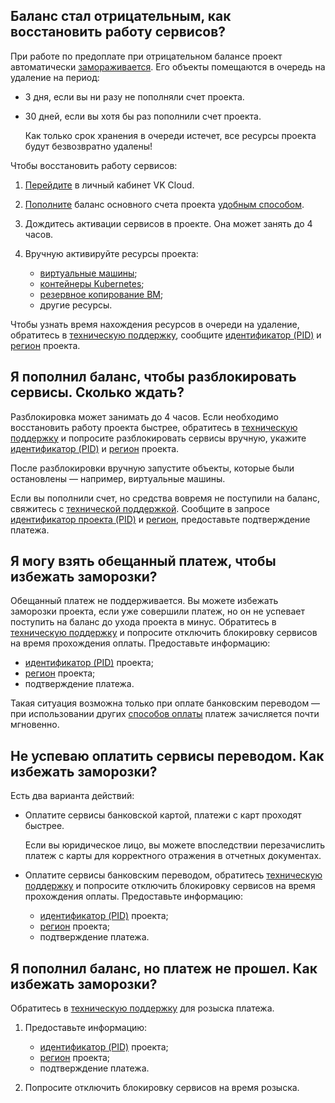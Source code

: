 ## Баланс стал отрицательным, как восстановить работу сервисов?

При работе по предоплате при отрицательном балансе проект автоматически [замораживается](/ru/base/account/concepts/projects#avtomaticheskaya_zamorozka_proekta). Его объекты помещаются в очередь на удаление на период:

- 3 дня, если вы ни разу не пополняли счет проекта.
- 30 дней, если вы хотя бы раз пополнили счет проекта.

   <err>

   Как только срок хранения в очереди истечет, все ресурсы проекта будут безвозвратно удалены!

   </err>

Чтобы восстановить работу сервисов:

1. [Перейдите](https://msk.cloud.vk.com/app/) в личный кабинет VK Cloud.
1. [Пополните](../../instructions/payment#vnesenie_sredstv) баланс основного счета проекта [удобным способом](../../concepts/payment-methods/).
1. Дождитесь активации сервисов в проекте. Она может занять до 4 часов.
1. Вручную активируйте ресурсы проекта:

   - [виртуальные машины](/ru/base/iaas/instructions/vm/vm-manage#zapusk_ostanovka_perezagruzka_vm);
   - [контейнеры Kubernetes](/ru/base/k8s/operations/manage-cluster#zapustit_klaster_bbf98834);
   - [резервное копирование ВМ](/ru/manage/backups/vm-backup/vm-backup-manage#aktivaciya_ostanovka_i_udalenie_plana_rezervnogo_kopirovaniya);
   - другие ресурсы.

<info>

Чтобы узнать время нахождения ресурсов в очереди на удаление, обратитесь в [техническую поддержку](/ru/contacts), сообщите [идентификатор (PID)](/ru/base/account/instructions/project-settings/manage#poluchenie_identifikatora_proekta) и [регион](/ru/base/account/concepts/regions) проекта.

</info>

## Я пополнил баланс, чтобы разблокировать сервисы. Сколько ждать?

Разблокировка может занимать до 4 часов. Если необходимо восстановить работу проекта быстрее, обратитесь в [техническую поддержку](/ru/contacts) и попросите разблокировать сервисы вручную, укажите [идентификатор (PID)](/ru/base/account/instructions/project-settings/manage#poluchenie_identifikatora_proekta) и [регион](/ru/base/account/concepts/regions) проекта.

После разблокировки вручную запустите объекты, которые были остановлены — например, виртуальные машины.

<warn>

Если вы пополнили счет, но средства вовремя не поступили на баланс, свяжитесь с [технической поддержкой](/ru/contacts). Сообщите в запросе [идентификатор проекта (PID)](/ru/base/account/instructions/project-settings/manage#poluchenie_identifikatora_proekta) и [регион](/ru/base/account/concepts/regions), предоставьте подтверждение платежа.

</warn>

## Я могу взять обещанный платеж, чтобы избежать заморозки?

Обещанный платеж не поддерживается. Вы можете избежать заморозки проекта, если уже совершили платеж, но он не успевает поступить на баланс до ухода проекта в минус. Обратитесь в [техническую поддержку](/ru/contacts) и попросите отключить блокировку сервисов на время прохождения оплаты. Предоставьте информацию:

- [идентификатор (PID)](/ru/base/account/instructions/project-settings/manage#poluchenie_identifikatora_proekta) проекта;
- [регион](/ru/base/account/concepts/regions) проекта;
- подтверждение платежа.

Такая ситуация возможна только при оплате банковским переводом — при использовании других [способов оплаты](../../concepts/payment-methods) платеж зачисляется почти мгновенно.

## Не успеваю оплатить сервисы переводом. Как избежать заморозки?

Есть два варианта действий:

- Оплатите сервисы банковской картой, платежи с карт проходят быстрее.

  Если вы юридическое лицо, вы можете впоследствии перезачислить платеж с карты для корректного отражения в отчетных документах.

- Оплатите сервисы банковским переводом, обратитесь [техническую поддержку](/ru/contacts) и попросите отключить блокировку сервисов на время прохождения оплаты. Предоставьте информацию:

  - [идентификатор (PID)](/ru/base/account/instructions/project-settings/manage#poluchenie_identifikatora_proekta) проекта;
  - [регион](/ru/base/account/concepts/regions) проекта;
  - подтверждение платежа.

## Я пополнил баланс, но платеж не прошел. Как избежать заморозки?

Обратитесь в [техническую поддержку](/ru/contacts) для розыска платежа.

1. Предоставьте информацию:

   - [идентификатор (PID)](/ru/base/account/instructions/project-settings/manage#poluchenie_identifikatora_proekta) проекта;
   - [регион](/ru/base/account/concepts/regions) проекта;
   - подтверждение платежа.

1. Попросите отключить блокировку сервисов на время розыска.
